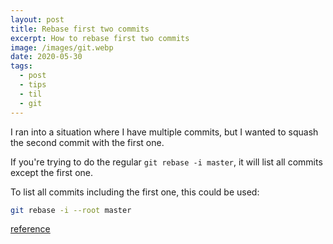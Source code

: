 ```yaml
---
layout: post
title: Rebase first two commits
excerpt: How to rebase first two commits
image: /images/git.webp
date: 2020-05-30
tags:
  - post
  - tips
  - til
  - git
---
```


I ran into a situation where I have multiple commits, but I wanted to squash the second commit with the first one.

If you're trying to do the regular `git rebase -i master`, it will list all commits except the first one.

To list all commits including the first one, this could be used:

```bash
git rebase -i --root master
```

[reference](https://stackoverflow.com/a/598788)
